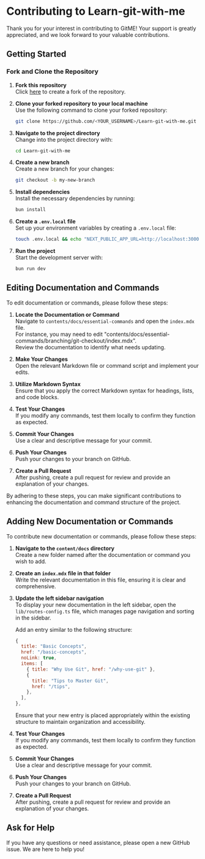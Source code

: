# Contributing to Learn-git-with-me

Thank you for your interest in contributing to GitME! Your support is greatly appreciated, and we look forward to your valuable contributions.

## Getting Started

### Fork and Clone the Repository

1. **Fork this repository**  
   Click [here](https://github.com/spaciousejar/learn-git-with-me/fork) to create a fork of the repository.

2. **Clone your forked repository to your local machine**  
   Use the following command to clone your forked repository:

   ```bash
   git clone https://github.com/<YOUR_USERNAME>/Learn-git-with-me.git
   ```

3. **Navigate to the project directory**  
   Change into the project directory with:

   ```bash
   cd Learn-git-with-me
   ```

4. **Create a new branch**  
   Create a new branch for your changes:

   ```bash
   git checkout -b my-new-branch
   ```

5. **Install dependencies**  
   Install the necessary dependencies by running:

   ```bash
   bun install
   ```

6. **Create a `.env.local` file**  
   Set up your environment variables by creating a `.env.local` file:

   ```bash
   touch .env.local && echo "NEXT_PUBLIC_APP_URL=http://localhost:3000" > .env.local
   ```

7. **Run the project**  
   Start the development server with:

   ```bash
   bun run dev
   ```

## Editing Documentation and Commands

To edit documentation or commands, please follow these steps:

1. **Locate the Documentation or Command**  
   Navigate to `contents/docs/essential-commands` and open the `index.mdx` file.  
   For instance, you may need to edit "contents/docs/essential-commands/branching/git-checkout/index.mdx".  
   Review the documentation to identify what needs updating.

2. **Make Your Changes**  
   Open the relevant Markdown file or command script and implement your edits.

3. **Utilize Markdown Syntax**  
   Ensure that you apply the correct Markdown syntax for headings, lists, and code blocks.

4. **Test Your Changes**  
   If you modify any commands, test them locally to confirm they function as expected.

5. **Commit Your Changes**  
   Use a clear and descriptive message for your commit.

6. **Push Your Changes**  
   Push your changes to your branch on GitHub.

7. **Create a Pull Request**  
   After pushing, create a pull request for review and provide an explanation of your changes.

By adhering to these steps, you can make significant contributions to enhancing the documentation and command structure of the project.

## Adding New Documentation or Commands

To contribute new documentation or commands, please follow these steps:

1. **Navigate to the `content/docs` directory**  
   Create a new folder named after the documentation or command you wish to add.

2. **Create an `index.mdx` file in that folder**  
   Write the relevant documentation in this file, ensuring it is clear and comprehensive.

3. **Update the left sidebar navigation**  
   To display your new documentation in the left sidebar, open the `lib/routes-config.ts` file, which manages page navigation and sorting in the sidebar.

   Add an entry similar to the following structure:

   ```javascript
   {
     title: "Basic Concepts",
     href: "/basic-concepts",
     noLink: true,
     items: [
       { title: "Why Use Git", href: "/why-use-git" },
       {
         title: "Tips to Master Git",
         href: "/tips",
       },
     ],
   },
   ```

   Ensure that your new entry is placed appropriately within the existing structure to maintain organization and accessibility.

4. **Test Your Changes**  
   If you modify any commands, test them locally to confirm they function as expected.

5. **Commit Your Changes**  
   Use a clear and descriptive message for your commit.

6. **Push Your Changes**  
   Push your changes to your branch on GitHub.

7. **Create a Pull Request**  
   After pushing, create a pull request for review and provide an explanation of your changes.

## Ask for Help

If you have any questions or need assistance, please open a new GitHub issue. We are here to help you!

